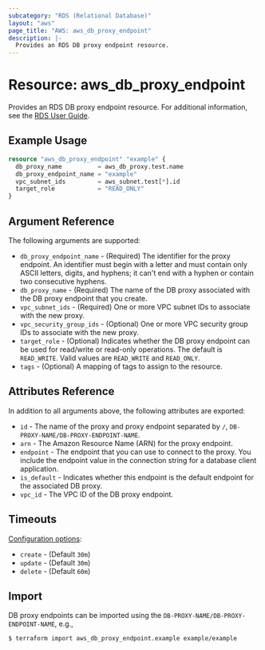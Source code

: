 ```yaml
---
subcategory: "RDS (Relational Database)"
layout: "aws"
page_title: "AWS: aws_db_proxy_endpoint"
description: |-
  Provides an RDS DB proxy endpoint resource.
---
```


# Resource: aws_db_proxy_endpoint

Provides an RDS DB proxy endpoint resource. For additional information, see the [RDS User Guide](https://docs.aws.amazon.com/AmazonRDS/latest/UserGuide/rds-proxy-endpoints.html).

## Example Usage

```terraform
resource "aws_db_proxy_endpoint" "example" {
  db_proxy_name          = aws_db_proxy.test.name
  db_proxy_endpoint_name = "example"
  vpc_subnet_ids         = aws_subnet.test[*].id
  target_role            = "READ_ONLY"
}
```

## Argument Reference

The following arguments are supported:

* `db_proxy_endpoint_name` - (Required) The identifier for the proxy endpoint. An identifier must begin with a letter and must contain only ASCII letters, digits, and hyphens; it can't end with a hyphen or contain two consecutive hyphens.
* `db_proxy_name` - (Required) The name of the DB proxy associated with the DB proxy endpoint that you create.
* `vpc_subnet_ids` - (Required) One or more VPC subnet IDs to associate with the new proxy.
* `vpc_security_group_ids` - (Optional) One or more VPC security group IDs to associate with the new proxy.
* `target_role` - (Optional) Indicates whether the DB proxy endpoint can be used for read/write or read-only operations. The default is `READ_WRITE`. Valid values are `READ_WRITE` and `READ_ONLY`.
* `tags` - (Optional) A mapping of tags to assign to the resource.

## Attributes Reference

In addition to all arguments above, the following attributes are exported:

* `id` - The name of the proxy and proxy endpoint separated by `/`, `DB-PROXY-NAME/DB-PROXY-ENDPOINT-NAME`.
* `arn` - The Amazon Resource Name (ARN) for the proxy endpoint.
* `endpoint` - The endpoint that you can use to connect to the proxy. You include the endpoint value in the connection string for a database client application.
* `is_default` - Indicates whether this endpoint is the default endpoint for the associated DB proxy.
* `vpc_id` - The VPC ID of the DB proxy endpoint.

## Timeouts

[Configuration options](https://developer.hashicorp.com/terraform/language/resources/syntax#operation-timeouts):

- `create` - (Default `30m`)
- `update` - (Default `30m`)
- `delete` - (Default `60m`)

## Import

DB proxy endpoints can be imported using the `DB-PROXY-NAME/DB-PROXY-ENDPOINT-NAME`, e.g.,

```
$ terraform import aws_db_proxy_endpoint.example example/example
```

<!-- cache-key: cdktf-0.17.0-pre.15 input-4e859019a56c72441f5f2f071a2a2c870932602b4413c005ee3582474ddebfba -->